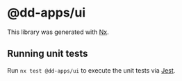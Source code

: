 # @dd-apps/ui

This library was generated with [Nx](https://nx.dev).

## Running unit tests

Run `nx test @dd-apps/ui` to execute the unit tests via [Jest](https://jestjs.io).
